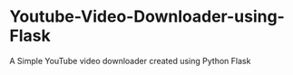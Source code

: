 # Youtube-Video-Downloader-using-Flask
A Simple YouTube video downloader created using Python Flask
